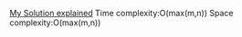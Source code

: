 [My Solution explained](https://leetcode.com/problems/add-two-numbers/solutions/2647887/easy-explained-solution-in-c-easy-understanding-linked-list-two-pointers/)
Time complexity:O(max(m,n))
Space complexity:O(max(m,n))